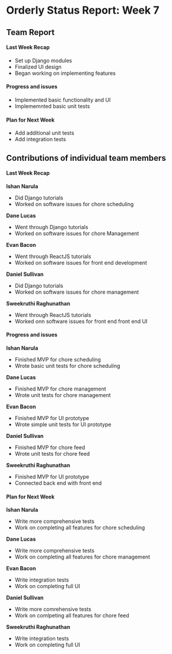 # Orderly Status Report: Week 7

## Team Report

#### Last Week Recap
- Set up Django modules
- Finalized UI design
- Began working on implementing features

#### Progress and issues
- Implemented basic functionality and UI
- Implememnted basic unit tests

#### Plan for Next Week
- Add additional unit tests
- Add integration tests

## Contributions of individual team members

#### Last Week Recap
**Ishan Narula**
- Did Django tutorials
- Worked on software issues for chore scheduling

**Dane Lucas**
- Went through Django tutorials
- Worked on software issues for chore Management

**Evan Bacon**
- Went through ReactJS tutorials
- Worked on software issues for front end development

**Daniel Sullivan**
- Did Django tutorials
- Worked on software issues for chore management

**Sweekruthi Raghunathan**
- Went through ReactJS tutorials
- Worked onn software issues for front end front end UI

#### Progress and issues

**Ishan Narula**
- Finished MVP for chore scheduling
- Wrote basic unit tests for chore scheduling

**Dane Lucas**
- Finished MVP for chore management
- Wrote unit tests for chore management

**Evan Bacon**
- Finished MVP for UI prototype
- Wrote simple unit tests for UI prototype

**Daniel Sullivan**
- Finished MVP for chore feed
- Wrote unit tests for chore feed

**Sweekruthi Raghunathan**
- Finished MVP for UI prototype
- Connected back end with front end

#### Plan for Next Week

**Ishan Narula**
- Write more comprehensive tests
- Work on completing all features for chore scheduling

**Dane Lucas**
- Write more comprehensive tests
- Work on completing all features for chore management

**Evan Bacon**
- Write integration tests
- Work on completing full UI

**Daniel Sullivan**
- Write more comrehensive tests
- Work on comlpeting all features for chore feed

**Sweekruthi Raghunathan**
- Write integration tests
- Work on completing full UI
